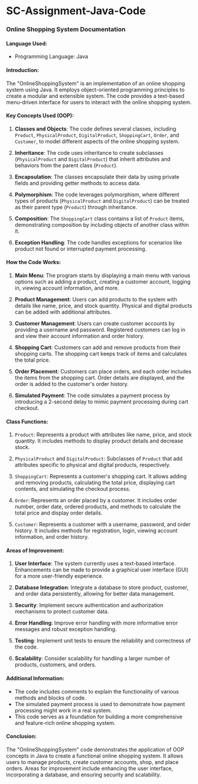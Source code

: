 # SC-Assignment-Java-Code

### Online Shopping System Documentation

#### Language Used:
- Programming Language: Java

#### Introduction:
The "OnlineShoppingSystem" is an implementation of an online shopping system using Java. It employs object-oriented programming principles to create a modular and extensible system. The code provides a text-based menu-driven interface for users to interact with the online shopping system.

#### Key Concepts Used (OOP):
1. **Classes and Objects**: The code defines several classes, including `Product`, `PhysicalProduct`, `DigitalProduct`, `ShoppingCart`, `Order`, and `Customer`, to model different aspects of the online shopping system.

2. **Inheritance**: The code uses inheritance to create subclasses (`PhysicalProduct` and `DigitalProduct`) that inherit attributes and behaviors from the parent class (`Product`).

3. **Encapsulation**: The classes encapsulate their data by using private fields and providing getter methods to access data.

4. **Polymorphism**: The code leverages polymorphism, where different types of products (`PhysicalProduct` and `DigitalProduct`) can be treated as their parent type (`Product`) through inheritance.

5. **Composition**: The `ShoppingCart` class contains a list of `Product` items, demonstrating composition by including objects of another class within it.

6. **Exception Handling**: The code handles exceptions for scenarios like product not found or interrupted payment processing.

#### How the Code Works:
1. **Main Menu**: The program starts by displaying a main menu with various options such as adding a product, creating a customer account, logging in, viewing account information, and more.

2. **Product Management**: Users can add products to the system with details like name, price, and stock quantity. Physical and digital products can be added with additional attributes.

3. **Customer Management**: Users can create customer accounts by providing a username and password. Registered customers can log in and view their account information and order history.

4. **Shopping Cart**: Customers can add and remove products from their shopping carts. The shopping cart keeps track of items and calculates the total price.

5. **Order Placement**: Customers can place orders, and each order includes the items from the shopping cart. Order details are displayed, and the order is added to the customer's order history.

6. **Simulated Payment**: The code simulates a payment process by introducing a 2-second delay to mimic payment processing during cart checkout.

#### Class Functions:
1. `Product`: Represents a product with attributes like name, price, and stock quantity. It includes methods to display product details and decrease stock.

2. `PhysicalProduct` and `DigitalProduct`: Subclasses of `Product` that add attributes specific to physical and digital products, respectively.

3. `ShoppingCart`: Represents a customer's shopping cart. It allows adding and removing products, calculating the total price, displaying cart contents, and simulating the checkout process.

4. `Order`: Represents an order placed by a customer. It includes order number, order date, ordered products, and methods to calculate the total price and display order details.

5. `Customer`: Represents a customer with a username, password, and order history. It includes methods for registration, login, viewing account information, and order history.

#### Areas of Improvement:
1. **User Interface**: The system currently uses a text-based interface. Enhancements can be made to provide a graphical user interface (GUI) for a more user-friendly experience.

2. **Database Integration**: Integrate a database to store product, customer, and order data persistently, allowing for better data management.

3. **Security**: Implement secure authentication and authorization mechanisms to protect customer data.

4. **Error Handling**: Improve error handling with more informative error messages and robust exception handling.

5. **Testing**: Implement unit tests to ensure the reliability and correctness of the code.

6. **Scalability**: Consider scalability for handling a larger number of products, customers, and orders.

#### Additional Information:
- The code includes comments to explain the functionality of various methods and blocks of code.
- The simulated payment process is used to demonstrate how payment processing might work in a real system.
- This code serves as a foundation for building a more comprehensive and feature-rich online shopping system.

#### Conclusion:
The "OnlineShoppingSystem" code demonstrates the application of OOP concepts in Java to create a functional online shopping system. It allows users to manage products, create customer accounts, shop, and place orders. Areas for improvement include enhancing the user interface, incorporating a database, and ensuring security and scalability.
